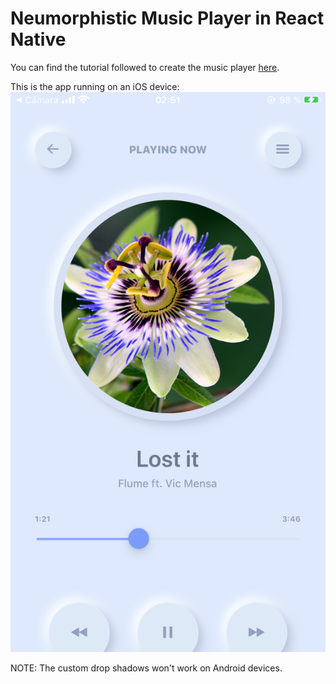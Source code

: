 # Neumorphistic Music Player in React Native
You can find the tutorial followed to create the music player [here](https://youtu.be/VPwsKUwZPao).

This is the app running on an iOS device:  
![iOS](images/ios.PNG)

NOTE: The custom drop shadows won't work on Android devices.